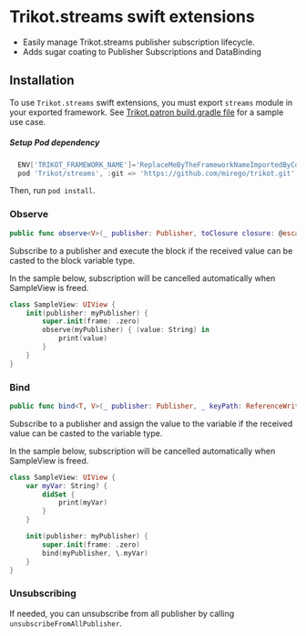 # Trikot.streams swift extensions

- Easily manage Trikot.streams publisher subscription lifecycle. 
- Adds sugar coating to Publisher Subscriptions and DataBinding

## Installation
To use `Trikot.streams` swift extensions, you must export `streams` module in your exported framework. See [Trikot.patron build.gradle file](https://github.com/mirego/trikot.patron/blob/master/common/build.gradle.kts) for a sample use case.

##### Setup Pod dependency
```groovy
  ENV['TRIKOT_FRAMEWORK_NAME']='ReplaceMeByTheFrameworkNameImportedByCocoaPods'
  pod 'Trikot/streams', :git => 'https://github.com/mirego/trikot.git'
```
Then, run `pod install`.

### Observe
```swift
public func observe<V>(_ publisher: Publisher, toClosure closure: @escaping ((V) -> Void))
```
Subscribe to a publisher and execute the block if the received value can be casted to the block variable type.

In the sample below, subscription will be cancelled automatically when SampleView is freed.

```swift
class SampleView: UIView {
    init(publisher: myPublisher) {
        super.init(frame: .zero)
        observe(myPublisher) { (value: String) in
            print(value)
        }        
    }
}
```

### Bind
```swift
public func bind<T, V>(_ publisher: Publisher, _ keyPath: ReferenceWritableKeyPath<T, V>)
```
Subscribe to a publisher and assign the value to the variable if the received value can be casted to the variable type. 

In the sample below, subscription will be cancelled automatically when SampleView is freed.

```swift
class SampleView: UIView {
    var myVar: String? {
        didSet {
            print(myVar)
        }
    }

    init(publisher: myPublisher) {
        super.init(frame: .zero)
        bind(myPublisher, \.myVar)
    }
}
```

### Unsubscribing
If needed, you can unsubscribe from all publisher by calling `unsubscribeFromAllPublisher`. 
